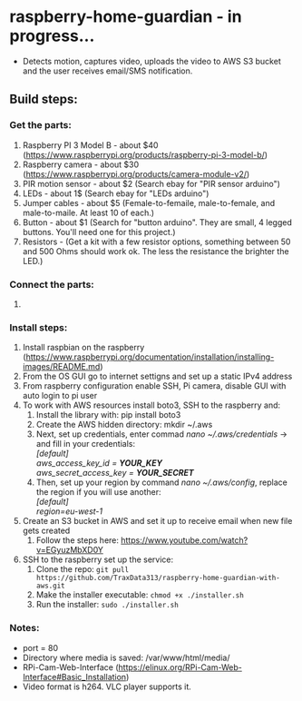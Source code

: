 # raspberry-home-guardian - in progress...
- Detects motion, captures video, uploads the video to AWS S3 bucket and the user receives email/SMS notification.

## Build steps:

### Get the parts:
1. Raspberry PI 3 Model B - about $40 (https://www.raspberrypi.org/products/raspberry-pi-3-model-b/)
1. Raspberry camera - about $30 (https://www.raspberrypi.org/products/camera-module-v2/)
1. PIR motion sensor - about $2 (Search ebay for "PIR sensor arduino")
1. LEDs - about 1$ (Search ebay for "LEDs arduino")
1. Jumper cables - about $5 (Female-to-femaile, male-to-female, and male-to-maile. At least 10 of each.)
1. Button - about $1 (Search for "button arduino". They are small, 4 legged buttons. You'll need one for this project.)
1. Resistors - (Get a kit with a few resistor options, something between 50 and 500 Ohms should work ok. The less the resistance the brighter the LED.)

### Connect the parts:
1. 



### Install steps:
1. Install raspbian on the raspberry (https://www.raspberrypi.org/documentation/installation/installing-images/README.md)
1. From the OS GUI go to internet settigns and set up a static IPv4 address
1. From raspberry configuration enable SSH, Pi camera, disable GUI with auto login to pi user
1. To work with AWS resources install boto3, SSH to the raspberry and:
   1. Install the library with:
pip install boto3
   1. Create the AWS hidden directory:
mkdir ~/.aws
   1. Next, set up credentials, enter commad <i>nano ~/.aws/credentials</i> -> and fill in your credentials: <br><i>
[default] <br>
aws_access_key_id = <b>YOUR_KEY</b> <br>
aws_secret_access_key = <b>YOUR_SECRET</b> <br></i>
   1. Then, set up your region by command <i>nano ~/.aws/config</i>, replace the region if you will use another: <br>
<i>[default] <br>
region=eu-west-1 <br></i>
1. Create an S3 bucket in AWS and set it up to receive email when new file gets created
   1. Follow the steps here: https://www.youtube.com/watch?v=EGyuzMbXD0Y
1. SSH to the raspberry set up the service: 
   1. Clone the repo: `git pull https://github.com/TraxData313/raspberry-home-guardian-with-aws.git`
   1. Make the installer executable: `chmod +x ./installer.sh`
   1. Run the installer: `sudo ./installer.sh`
   




### Notes:
- port = 80
- Directory where media is saved: /var/www/html/media/
- RPi-Cam-Web-Interface (https://elinux.org/RPi-Cam-Web-Interface#Basic_Installation)
- Video format is h264. VLC player supports it.


